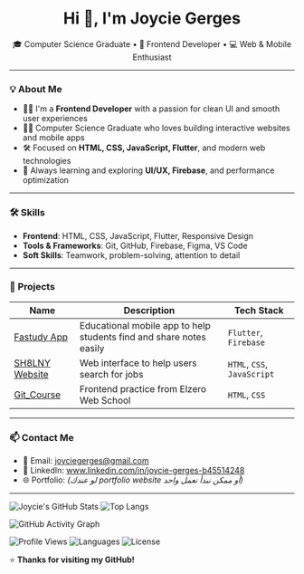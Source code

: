 <h1 align="center">Hi 👋, I'm Joycie Gerges</h1>

<p align="center">
  🎓 Computer Science Graduate • 🎨 Frontend Developer • 💻 Web & Mobile Enthusiast
</p>

---

### 💡 About Me

- 👩‍💻 I'm a **Frontend Developer** with a passion for clean UI and smooth user experiences  
- 👩‍🎓 Computer Science Graduate who loves building interactive websites and mobile apps  
- 🛠️ Focused on **HTML, CSS, JavaScript, Flutter**, and modern web technologies  
- 🌱 Always learning and exploring **UI/UX, Firebase**, and performance optimization

---

### 🛠️ Skills

- **Frontend**: HTML, CSS, JavaScript, Flutter, Responsive Design  
- **Tools & Frameworks**: Git, GitHub, Firebase, Figma, VS Code  
- **Soft Skills**: Teamwork, problem-solving, attention to detail

---

### 💼 Projects

| Name | Description | Tech Stack |
|------|-------------|------------|
| [Fastudy App](https://github.com/JoycieGerges/Fastudy-app) | Educational mobile app to help students find and share notes easily | `Flutter`, `Firebase` |
| [SH8LNY Website](https://github.com/JoycieGerges/SH8LNY-Website) | Web interface to help users search for jobs | `HTML`, `CSS`, `JavaScript` |
| [Git_Course](https://github.com/JoycieGerges/Git_Course) | Frontend practice from Elzero Web School | `HTML`, `CSS` |

---

### 📫 Contact Me

- 📧 Email: joyciegerges@gmail.com
- 💼 LinkedIn: www.linkedin.com/in/joycie-gerges-b45514248
- 🌐 Portfolio: *(لو عندك portfolio website أو ممكن نبدأ نعمل واحد)*

---
![Joycie's GitHub Stats](https://github-readme-stats.vercel.app/api?username=JoycieGerges&show_icons=true&theme=radical)
![Top Langs](https://github-readme-stats.vercel.app/api/top-langs/?username=JoycieGerges&layout=compact&theme=radical)

![GitHub Activity Graph](https://github-readme-activity-graph.vercel.app/graph?username=JoycieGerges&theme=dracula)


![Profile Views](https://komarev.com/ghpvc/?username=JoycieGerges&color=blue)
![Languages](https://img.shields.io/github/languages/top/JoycieGerges/MediLink)
![License](https://img.shields.io/github/license/JoycieGerges/MediLink)


⭐ **Thanks for visiting my GitHub!**
